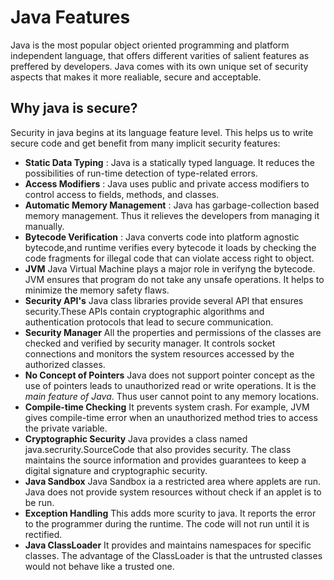 # Java Features
Java is the most popular object oriented programming  and platform independent language, that offers different varities of salient features as preffered by developers.
Java comes with its own unique set of security aspects that makes it more realiable, secure and acceptable.

## Why java is secure?

Security in java begins at its language feature level. This helps us to write secure code and get benefit from many implicit security features:

- **Static Data Typing** : Java is a statically typed language. It reduces the possibilities of run-time detection of type-related errors.
- **Access Modifiers** : Java uses public and private access modifiers to control access to fields, methods, and classes.
- **Automatic Memory Management** : Java has garbage-collection based memory management. Thus it relieves the developers from managing it manually.
- **Bytecode Verification** : Java converts code into platform agnostic bytecode,and runtime verifies every bytecode it loads by checking the code fragments for illegal code that can violate access right to object.
- **JVM**
Java Virtual Machine plays a major role in verifyng the bytecode. JVM ensures that program do not take any unsafe operations. It helps to minimize the memory safety flaws.
- **Security API's**
Java class libraries provide several API that ensures security.These APIs contain cryptographic algorithms and authentication protocols that lead to secure communication.
- **Security Manager**
All the properties and permissions of the classes are checked and verified by security manager. It controls socket connections and monitors the system resources accessed by the authorized classes.
- **No Concept of Pointers**
Java does not support pointer concept as the use of pointers leads to unauthorized read or write operations. It is the *main feature of Java*. Thus user cannot point to any memory locations.
- **Compile-time Checking**
It prevents system crash. For example, JVM gives compile-time error when an unauthorized method tries to access the private variable.
- **Cryptographic Security**
Java provides a class named java.secrurity.SourceCode that also provides security. The class maintains the source information and provides guarantees to keep a digital signature and cryptographic security.
- **Java Sandbox**
Java Sandbox ia a restricted area where applets are run. Java does not provide system resources without check if an applet is to be run.
- **Exception Handling**
This adds more scurity to java. It reports the error to the programmer during the runtime. The code will not run until it is rectified.
- **Java ClassLoader**
It provides and maintains namespaces for specific classes. The advantage of the ClassLoader is that the untrusted classes would not behave like a trusted one.



